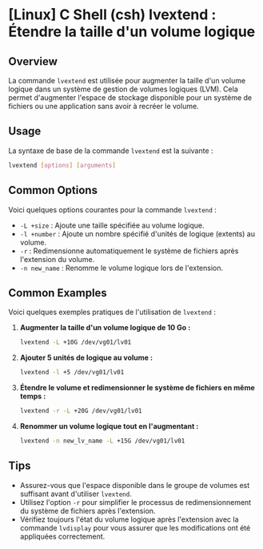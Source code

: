 # [Linux] C Shell (csh) lvextend : Étendre la taille d'un volume logique

## Overview
La commande `lvextend` est utilisée pour augmenter la taille d'un volume logique dans un système de gestion de volumes logiques (LVM). Cela permet d'augmenter l'espace de stockage disponible pour un système de fichiers ou une application sans avoir à recréer le volume.

## Usage
La syntaxe de base de la commande `lvextend` est la suivante :

```bash
lvextend [options] [arguments]
```

## Common Options
Voici quelques options courantes pour la commande `lvextend` :

- `-L +size` : Ajoute une taille spécifiée au volume logique.
- `-l +number` : Ajoute un nombre spécifié d'unités de logique (extents) au volume.
- `-r` : Redimensionne automatiquement le système de fichiers après l'extension du volume.
- `-n new_name` : Renomme le volume logique lors de l'extension.

## Common Examples
Voici quelques exemples pratiques de l'utilisation de `lvextend` :

1. **Augmenter la taille d'un volume logique de 10 Go :**

   ```bash
   lvextend -L +10G /dev/vg01/lv01
   ```

2. **Ajouter 5 unités de logique au volume :**

   ```bash
   lvextend -l +5 /dev/vg01/lv01
   ```

3. **Étendre le volume et redimensionner le système de fichiers en même temps :**

   ```bash
   lvextend -r -L +20G /dev/vg01/lv01
   ```

4. **Renommer un volume logique tout en l'augmentant :**

   ```bash
   lvextend -n new_lv_name -L +15G /dev/vg01/lv01
   ```

## Tips
- Assurez-vous que l'espace disponible dans le groupe de volumes est suffisant avant d'utiliser `lvextend`.
- Utilisez l'option `-r` pour simplifier le processus de redimensionnement du système de fichiers après l'extension.
- Vérifiez toujours l'état du volume logique après l'extension avec la commande `lvdisplay` pour vous assurer que les modifications ont été appliquées correctement.